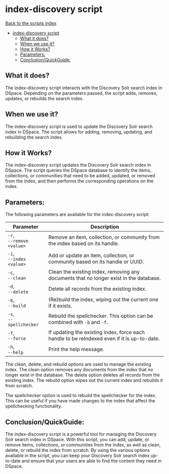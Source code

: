 # index-discovery script
[Back to the scripts index](index.md)
<!-- TOC -->
* [index-discovery script](#index-discovery-script)
  * [What it does?](#what-it-does)
  * [When we use it?](#when-we-use-it)
  * [How it Works?](#how-it-works)
  * [Parameters:](#parameters)
  * [Conclusion/QuickGuide:](#conclusionquickguide)
<!-- TOC -->
## What it does?

The index-discovery script interacts with the Discovery Solr search index in DSpace. Depending on the parameters passed,
the script adds, removes, updates, or rebuilds the search index.

## When we use it?

The index-discovery script is used to update the Discovery Solr search index in DSpace. The script allows for adding,
removing, updating, and rebuilding the search index.

## How it Works?

The index-discovery script updates the Discovery Solr search index in DSpace. The script queries the DSpace database to
identify the items, collections, or communities that need to be added, updated, or removed from the index, and then
performs the corresponding operations on the index.

## Parameters:

The following parameters are available for the index-discovery script:

| Parameter                     | Description                                                                                 |
|-------------------------------|---------------------------------------------------------------------------------------------|
| `-r`, <br/>`--remove <value>` | Remove an item, collection, or community from the index based on its handle.                |
| `-i`, <br/>`--index <value>`  | Add or update an item, collection, or community based on its handle or UUID.                |
| `-c`, <br/>`--clean`          | Clean the existing index, removing any documents that no longer exist in the database.      |
| `-d`, <br/>`--delete`         | Delete all records from the existing index.                                                 |
| `-b`, <br/>`--build`          | (Re)build the index, wiping out the current one if it exists.                               |
| `-s`, <br/>`--spellchecker`   | Rebuild the spellchecker. This option can be combined with `-b` and `-f`.                   |
| `-f`, <br/>`--force`          | If updating the existing index, force each handle to be reIndexed even if it is up-to-date. |
| `-h`, <br/>`--help`           | Print the help message.                                                                     |

The clean, delete, and rebuild options are used to manage the existing index. The clean option removes any documents
from the index that no longer exist in the database. The delete option deletes all records from the existing index. The
rebuild option wipes out the current index and rebuilds it from scratch.

The spellchecker option is used to rebuild the spellchecker for the index. This can be useful if you have made changes
to the index that affect the spellchecking functionality.

## Conclusion/QuickGuide:

The index-discovery script is a powerful tool for managing the Discovery Solr search index in DSpace. With this script,
you can add, update, or remove items, collections, or communities from the index, as well as clean, delete, or rebuild
the index from scratch. By using the various options available in the script, you can keep your Discovery Solr search
index up-to-date and ensure that your users are able to find the content they need in DSpace.
